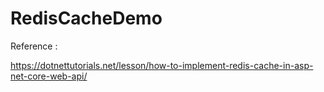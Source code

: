 # RedisCacheDemo

Reference :

https://dotnettutorials.net/lesson/how-to-implement-redis-cache-in-asp-net-core-web-api/

